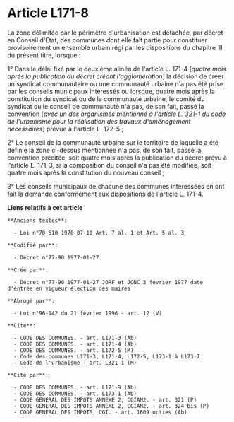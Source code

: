 # Article L171-8

La zone délimitée par le périmètre d'urbanisation est détachée, par décret en Conseil d'Etat, des communes dont elle fait
partie pour constituer provisoirement un ensemble urbain régi par les dispositions du chapitre III du présent titre,
lorsque :

1° Dans le délai fixé par le deuxième alinéa de l'article L. 171-4 [*quatre mois après la publication du décret créant
l'agglomération*] la décision de créer un syndicat communautaire ou une communauté urbaine n'a pas été prise par les conseils
municipaux intéressés ou lorsque, quatre mois après la constitution du syndicat ou de la communauté urbaine, le comité du
syndicat ou le conseil de communauté n'a pas, de son fait, passé la convention [*avec un des organismes mentionné à l'article
L. 321-1 du code de l'urbanisme pour la réalisation des travaux d'aménagement nécessaires*] prévue à l'article L. 172-5 ; 

2° Le conseil de la communauté urbaine sur le territoire de laquelle a été définie la zone ci-dessus mentionnée n'a pas, de
son fait, passé la convention précitée, soit quatre mois après la publication du décret prévu à l'article L. 171-3, si la
composition du conseil n'a pas été modifiée, soit quatre mois après la constitution du nouveau conseil ; 

3° Les conseils municipaux de chacune des communes intéressées en ont fait la demande conformément aux dispositions de
l'article L. 171-4.

**Liens relatifs à cet article**

	**Anciens textes**:

	  - Loi n°70-610 1970-07-10 Art. 7 al. 1 et Art. 5 al. 3

	**Codifié par**:

	  - Décret n°77-90 1977-01-27

	**Créé par**:

	  - Décret n°77-90 1977-01-27 JORF et JONC 3 février 1977 date d'entrée en vigueur élection des maires

	**Abrogé par**:

	  - Loi n°96-142 du 21 février 1996 - art. 12 (V)

	**Cite**:

	  - CODE DES COMMUNES. - art. L171-3 (Ab)
	  - CODE DES COMMUNES. - art. L171-4 (Ab)
	  - CODE DES COMMUNES. - art. L172-5 (M)
	  - Code des communes L171-3, L171-4, L172-5, L173-1 à L173-7
	  - Code de l'urbanisme - art. L321-1 (M)

	**Cité par**:

	  - CODE DES COMMUNES. - art. L171-9 (Ab)
	  - CODE DES COMMUNES. - art. L173-1 (Ab)
	  - CODE GENERAL DES IMPOTS ANNEXE 2, CGIAN2. - art. 321 (P)
	  - CODE GENERAL DES IMPOTS ANNEXE 2, CGIAN2. - art. 324 bis (P)
	  - CODE GENERAL DES IMPOTS, CGI. - art. 1609 octies (Ab)
